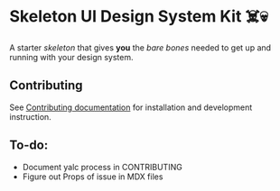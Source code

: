 # Skeleton UI Design System Kit ☠️💀

A starter _skeleton_ that gives **you** the _bare bones_ needed to get up and running with your design system.

## Contributing

See [Contributing documentation](/CONTRIBUTING.md) for installation and development instruction.

<!-- ## Installation

`@skeleton-ui/core` is available as a name-spaced npm package. Install the `@skeleton-ui/core` package and its dependencies.

```bash
npm install `@skeleton-ui/core` styled-components react react-dom
```

Optionally install `@hart/haiku-icons` if you're in need of any of Haiku's SVG icons.

```bash
npm install @hart/haiku-icons
``` -->

## To-do:

- Document yalc process in CONTRIBUTING
- Figure out Props of issue in MDX files
